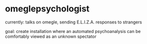 omeglepsychologist
==================

currently: talks on omegle, sending E.L.I.Z.A. responses to strangers

goal: create installation where an automated psychoanalysis can be comfortably viewed as an unknown spectator
